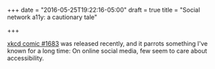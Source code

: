 +++
date = "2016-05-25T19:22:16-05:00"
draft = true
title = "Social network a11y: a cautionary tale"

+++

<a href="https://www.xkcd.com/1683">xkcd comic #1683</a> was released recently, and it parrots something I've known for a long time:
On online social media, few seem to care about accessibility.